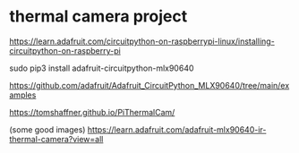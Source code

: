 # thermal camera project

https://learn.adafruit.com/circuitpython-on-raspberrypi-linux/installing-circuitpython-on-raspberry-pi

sudo pip3 install adafruit-circuitpython-mlx90640

https://github.com/adafruit/Adafruit_CircuitPython_MLX90640/tree/main/examples

https://tomshaffner.github.io/PiThermalCam/

(some good images) https://learn.adafruit.com/adafruit-mlx90640-ir-thermal-camera?view=all